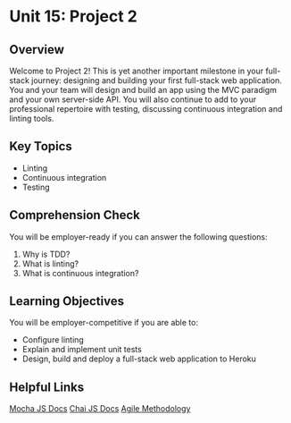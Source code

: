 # Unit 15: Project 2

## Overview
Welcome to Project 2! This is yet another important milestone in your full-stack journey: designing and building your first full-stack web application. You and your team will design and build an app using the MVC paradigm and your own server-side API. You will also continue to add to your professional repertoire with testing, discussing continuous integration and linting tools.

## Key Topics
* Linting
* Continuous integration
* Testing

## Comprehension Check
You will be employer-ready if you can answer the following questions:
1. Why is TDD?
2. What is linting?
3. What is continuous integration?

## Learning Objectives
You will be employer-competitive if you are able to:
* Configure linting 
* Explain and implement unit tests
* Design, build and deploy a full-stack web application to Heroku

## Helpful Links
[Mocha JS Docs](https://mochajs.org/)
[Chai JS Docs](https://www.chaijs.com/)
[Agile Methodology](https://en.wikipedia.org/wiki/Agile_software_development)

